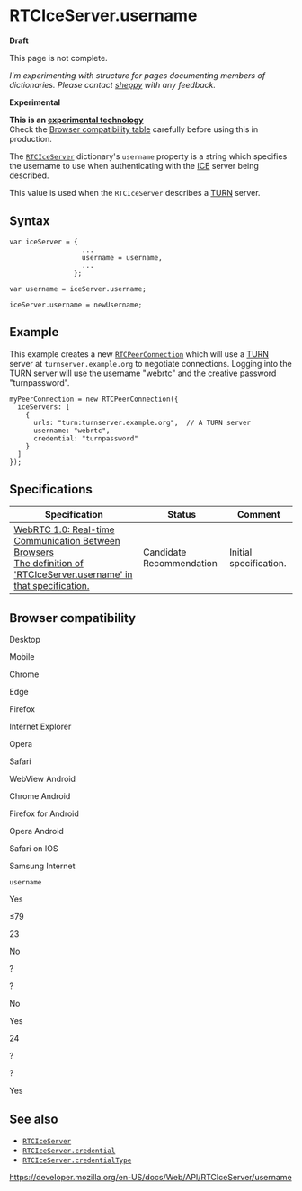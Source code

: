 # RTCIceServer.username

**Draft**

This page is not complete.

_I'm experimenting with structure for pages documenting members of dictionaries. Please contact [sheppy](https://developer.mozilla.org/en-US/settings) with any feedback._

**Experimental**

**This is an [experimental technology](https://developer.mozilla.org/en-US/docs/MDN/Guidelines/Conventions_definitions#experimental)**  
Check the [Browser compatibility table](#browser_compatibility) carefully before using this in production.

The [`RTCIceServer`](../rtciceserver) dictionary's `username` property is a string which specifies the username to use when authenticating with the [ICE](https://developer.mozilla.org/en-US/docs/Glossary/ICE) server being described.

This value is used when the `RTCIceServer` describes a [TURN](https://developer.mozilla.org/en-US/docs/Glossary/TURN) server.

## Syntax

    var iceServer = {
                      ...
                      username = username,
                      ...
                    };

    var username = iceServer.username;

    iceServer.username = newUsername;

## Example

This example creates a new [`RTCPeerConnection`](../rtcpeerconnection) which will use a [TURN](https://developer.mozilla.org/en-US/docs/Glossary/TURN) server at `turnserver.example.org` to negotiate connections. Logging into the TURN server will use the username "webrtc" and the creative password "turnpassword".

    myPeerConnection = new RTCPeerConnection({
      iceServers: [
        {
          urls: "turn:turnserver.example.org",  // A TURN server
          username: "webrtc",
          credential: "turnpassword"
        }
      ]
    });

## Specifications

<table><thead><tr class="header"><th>Specification</th><th>Status</th><th>Comment</th></tr></thead><tbody><tr class="odd"><td><a href="https://w3c.github.io/webrtc-pc/#dom-rtciceserver-username">WebRTC 1.0: Real-time Communication Between Browsers<br />
<span class="small">The definition of 'RTCIceServer.username' in that specification.</span></a></td><td><span class="spec-cr">Candidate Recommendation</span></td><td>Initial specification.</td></tr></tbody></table>

## Browser compatibility

Desktop

Mobile

Chrome

Edge

Firefox

Internet Explorer

Opera

Safari

WebView Android

Chrome Android

Firefox for Android

Opera Android

Safari on IOS

Samsung Internet

`username`

Yes

≤79

23

No

?

?

No

Yes

24

?

?

Yes

## See also

- [`RTCIceServer`](../rtciceserver)
- [`RTCIceServer.credential`](credential)
- [`RTCIceServer.credentialType`](credentialtype)

<a href="https://developer.mozilla.org/en-US/docs/Web/API/RTCIceServer/username" class="_attribution-link">https://developer.mozilla.org/en-US/docs/Web/API/RTCIceServer/username</a>
